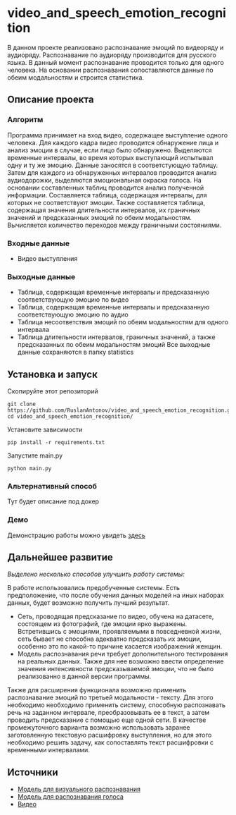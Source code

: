 # video_and_speech_emotion_recognition
В данном проекте реализовано распознавание эмоций по видеоряду и аудиоряду. Распознавание по аудиоряду производится для русского языка. В данный момент распознавание проводится только для одного человека. На основании распознавания сопоставляются данные по обеим модальностям и строится статистика.

## Описание проекта
### Алгоритм
Программа принимает на вход видео, содержащее выступление одного человека. Для каждого кадра видео проводится обнаружение лица и анализ эмоции в случае, если лицо было обнаружено. Выделяются временные интервалы, во время которых выступающий испытывал одну и ту же эмоцию. Данные заносятся в соответстующую таблицу.
Затем для каждого из обнаруженных интервалов проводится анализ аудиодорожки, выделяются эмоциональная окраска голоса.
На основании составленных таблиц проводится анализ полученной информации. Составляется таблица, содержащая интервалы, для которых не соответствуют эмоции. Также составляется таблица, содержащая значения длительности интервалов, их граничных значений и предсказанных эмоций по обеим модальностям. Вычисляется количество переходов между граничными состояниями.

### Входные данные
- Видео выступления
### Выходные данные
- Таблица, содержащая временные интервалы и предсказанную соответствующую эмоцию по видео
- Таблица, содержащая временные интервалы и предсказанную соответствующую эмоцию по аудио
- Таблица несоответствия эмоций по обеим модальностям для одного интервала
- Таблица длительности интервалов, граничных значений, а также предсказанных по обеим модальностям эмоций
Все выходные данные сохраняются в папку statistics

## Установка и запуск
Скопируйте этот репозиторий
```
git clone https://github.com/RuslanAntonov/video_and_speech_emotion_recognition.git
cd video_and_speech_emotion_recognition/
```
Установите зависимости
```
pip install -r requirements.txt
```
Запустите main.py
```
python main.py
```

### Альтернативный способ
Тут будет описание под докер

### Демо
Демонстрацию работы можно увидеть [здесь](https://github.com/RuslanAntonov/video_and_speech_emotion_recognition/blob/main/video_and_speech_emotion_recognition.ipynb)

## Дальнейшее развитие
*Выделено несколько способов улучшить работу системы:*

В работе использовались предобученные системы. Есть предположение, что после обучения данных моделей на иных наборах данных, будет возможно получить лучший результат.
- Сеть, проводящая предсказание по видео, обучена на датасете, состоящем из фотографий, где эмоции ярко выражены. Встретившись с эмоциями, проявляемыми в повседневной жизни, сеть бывает не способна адекватно предсказать их эмоции, особенно это по какой-то причине касается изображений женщин.
- Модель распознавания речи требует дополнительного тестирования на реальных данных. Также для нее возможно ввести определение значения интенсивности предсказываемой эмоции, что не было реализованно в данной версии программы. 

Также для расширения функционала возможно применить распознавание эмоций по третьей модальности - тексту. Для этого необходимо необходимо применить систему, способную распознавать речь на заданном интервале, преобразовывать ее в текст, а затем проводить предсказание с помощью еще одной сети. В качестве промежуточного варианта возможно использовать заранее заготовленную текстовую расшифровку выступления, но для этого необходимо решить задачу, как сопоставлять текст расшифровки с временными интервалами.

## Источники
- [Модель для визуального распознавания](https://github.com/WuJie1010/Facial-Expression-Recognition.Pytorch)
- [Модель для распознавания голоса](https://huggingface.co/Aniemore/wav2vec2-xlsr-53-russian-emotion-recognition)
- [Видео](https://youtu.be/ycHYHOGmKLY)
